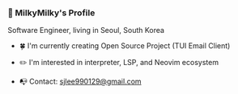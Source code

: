 ### 👋 MilkyMilky's Profile

Software Engineer, living in Seoul, South Korea

- 🍀 I'm currently creating Open Source Project (TUI Email Client)
- ✏️ I'm interested in interpreter, LSP, and Neovim ecosystem

- 📭 Contact: sjlee990129@gmail.com


